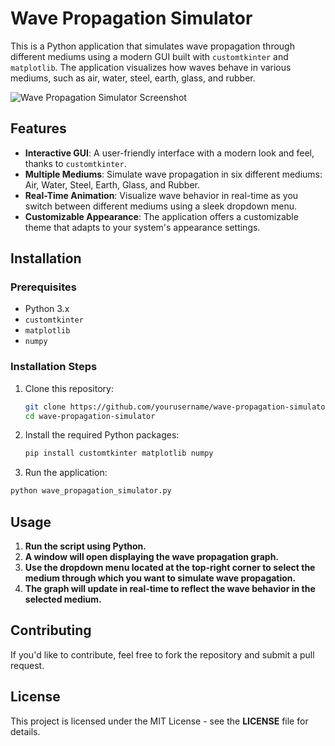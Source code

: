 # Wave Propagation Simulator

This is a Python application that simulates wave propagation through different mediums using a modern GUI built with `customtkinter` and `matplotlib`. The application visualizes how waves behave in various mediums, such as air, water, steel, earth, glass, and rubber.

![Wave Propagation Simulator Screenshot](https://imgur.com/a/fFiGIbg)

## Features

- **Interactive GUI**: A user-friendly interface with a modern look and feel, thanks to `customtkinter`.
- **Multiple Mediums**: Simulate wave propagation in six different mediums: Air, Water, Steel, Earth, Glass, and Rubber.
- **Real-Time Animation**: Visualize wave behavior in real-time as you switch between different mediums using a sleek dropdown menu.
- **Customizable Appearance**: The application offers a customizable theme that adapts to your system's appearance settings.

## Installation

### Prerequisites

- Python 3.x
- `customtkinter`
- `matplotlib`
- `numpy`

### Installation Steps

1. Clone this repository:

   ```bash
   git clone https://github.com/yourusername/wave-propagation-simulator.git
   cd wave-propagation-simulator

2. Install the required Python packages:

   ```bash
   pip install customtkinter matplotlib numpy
   
3. Run the application:

  ```bash
  python wave_propagation_simulator.py
  ```

## Usage

1. **Run the script using Python.**
2. **A window will open displaying the wave propagation graph.**
3. **Use the dropdown menu located at the top-right corner to select the medium through which you want to simulate wave propagation.**
4. **The graph will update in real-time to reflect the wave behavior in the selected medium.**

## Contributing

If you'd like to contribute, feel free to fork the repository and submit a pull request.

## License
This project is licensed under the MIT License - see the **LICENSE** file for details.




